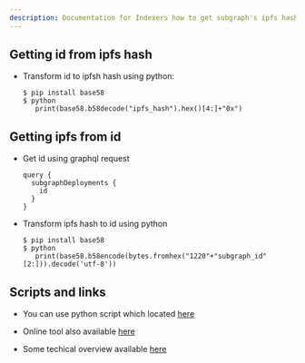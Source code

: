 ```yaml
---
description: Documentation for Indexers how to get subgraph's ipfs hash from id and vise versa
---
```



## Getting id from ipfs hash


- Transform id to ipfsh hash using python:

  ```
  $ pip install base58
  $ python
     print(base58.b58decode("ipfs_hash").hex()[4:]+"0x")
  ```

## Getting ipfs from id

- Get id using graphql request

  ```text
  query {
    subgraphDeployments {
      id
    }
  }
  ```

- Transform ipfs hash to id using python

  ```
  $ pip install base58
  $ python
     print(base58.b58encode(bytes.fromhex("1220"+"subgraph_id"[2:])).decode('utf-8'))
  ```

## Scripts and links

- You can use python script which located [here](https://github.com/StakeSquid/graphprotocol-testnet-docker/blob/master/subgraph_convert.py)

- Online tool also available [here](https://incoherency.co.uk/base58/)

- Some techical overview available [here](https://ethereum.stackexchange.com/questions/17094/how-to-store-ipfs-hash-using-bytes32)
